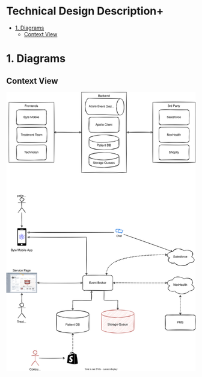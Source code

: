# Technical Design Description+ <!-- omit in toc -->
- [1. Diagrams](#1-diagrams)
  - [Context View](#context-view)

# 1. Diagrams
## Context View
![context view](../diags/byte+/context-view.drawio.svg)